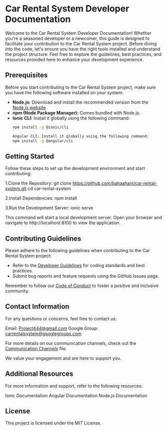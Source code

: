 # Car Rental System Developer Documentation

Welcome to the Car Rental System Developer Documentation! Whether you're a seasoned developer or a newcomer, this guide is designed to facilitate your contribution to the Car Rental System project. Before diving into the code, let's ensure you have the right tools installed and understand the project structure. Feel free to explore the guidelines, best practices, and resources provided here to enhance your development experience.


## Prerequisites

Before you start contributing to the Car Rental System project, make sure you have the following software installed on your system:

- **Node.js:** Download and install the recommended version from the [Node.js website](https://nodejs.org/).
- **npm (Node Package Manager):** Comes bundled with Node.js.
- **Ionic CLI:** Install it globally using the following command:
  ```bash
  npm install -g @ionic/cli

  Angular CLI: Install it globally using the following command:
  npm install -g @angular/cli
  
  
## Getting Started

Follow these steps to set up the development environment and start contributing:

1.Clone the Repository:
git clone https://github.com/bahaahani/car-rental-system.git
cd car-rental-system

2.Install Dependencies:
npm install

3.Run the Development Server:
ionic serve

This command will start a local development server. Open your browser and navigate to http://localhost:8100 to view the application.


## Contributing Guidelines

Please adhere to the following guidelines when contributing to the Car Rental System project:

- Refer to the [Developer Guidelines](./Developer_Guidelines.md) for coding standards and best practices.
- Submit bug reports and feature requests using the GitHub Issues page.

Remember to follow our [Code of Conduct](./Code_of_Conduct.md) to foster a positive and inclusive community.


## Contact Information


For any questions or concerns, feel free to contact us:

Email: Project444@gmail.com
Google Group: carrentalsystem@googlegroups.com

For more details on our communication channels, check out the [Communication Channels](./Communication_Channels.md) file.

We value your engagement and are here to support you.


## Additional Resources
For more information and support, refer to the following resources:

Ionic Documentation
Angular Documentation
Node.js Documentation


## License

This project is licensed under the MIT License.
